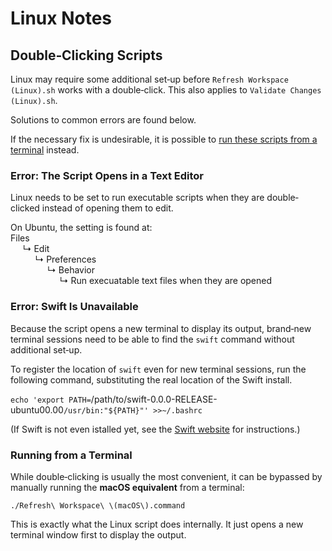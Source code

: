 <!--
 Linux Notes.md
 
 This source file is part of the Workspace open source project.
 
 Copyright ©2017 Jeremy David Giesbrecht and the Workspace contributors.
 
 Soli Deo gloria
 
 Licensed under the Apache License, Version 2.0
 See http://www.apache.org/licenses/LICENSE-2.0 for licence information.
 -->

# Linux Notes

## Double‐Clicking Scripts

Linux may require some additional set‐up before `Refresh Workspace (Linux).sh` works with a double‐click. This also applies to `Validate Changes (Linux).sh`.

Solutions to common errors are found below.

If the necessary fix is undesirable, it is possible to [run these scripts from a terminal](#running-from-a-terminal) instead.

### Error: The Script Opens in a Text Editor

Linux needs to be set to run executable scripts when they are double‐clicked instead of opening them to edit.

On Ubuntu, the setting is found at:<br>
Files<br>
&nbsp;&nbsp;&nbsp;&nbsp;&nbsp;↳ Edit<br>
&nbsp;&nbsp;&nbsp;&nbsp;&nbsp;&nbsp;&nbsp;&nbsp;&nbsp;&nbsp;↳ Preferences<br>
&nbsp;&nbsp;&nbsp;&nbsp;&nbsp;&nbsp;&nbsp;&nbsp;&nbsp;&nbsp;&nbsp;&nbsp;&nbsp;&nbsp;&nbsp;↳ Behavior<br>
&nbsp;&nbsp;&nbsp;&nbsp;&nbsp;&nbsp;&nbsp;&nbsp;&nbsp;&nbsp;&nbsp;&nbsp;&nbsp;&nbsp;&nbsp;&nbsp;&nbsp;&nbsp;&nbsp;&nbsp;↳ Run execuatable text files when they are opened

### Error: Swift Is Unavailable

Because the script opens a new terminal to display its output, brand‐new terminal sessions need to be able to find the `swift` command without additional set‐up.

To register the location of `swift` even for new terminal sessions, run the following command, substituting the real location of the Swift install.

`echo 'export PATH=`/path/to/swift-0.0.0-RELEASE-ubuntu00.00`/usr/bin:"${PATH}"' >>~/.bashrc`

(If Swift is not even istalled yet, see the [Swift website](https://swift.org/download/) for instructions.)

### Running from a Terminal

While double‐clicking is usually the most convenient, it can be bypassed by manually running the **macOS equivalent** from a terminal:

```
./Refresh\ Workspace\ \(macOS\).command
```

This is exactly what the Linux script does internally. It just opens a new terminal window first to display the output.
